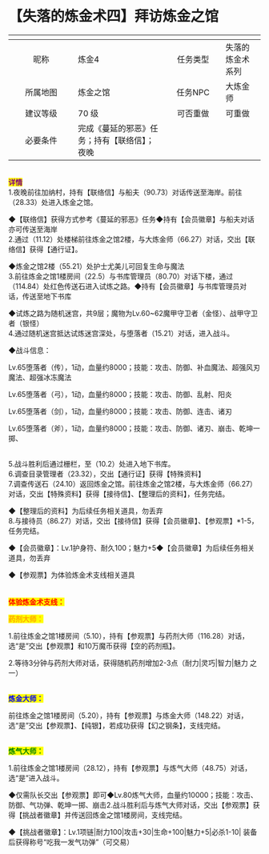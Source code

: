 # 【失落的炼金术四】拜访炼金之馆

<table data-header-hidden><thead><tr><th width="115" align="center"></th><th></th><th width="98" align="center"></th><th></th></tr></thead><tbody><tr><td align="center">昵称</td><td>炼金4</td><td align="center">任务类型</td><td>失落的炼金术系列</td></tr><tr><td align="center">所属地图</td><td>炼金之馆</td><td align="center">任务NPC</td><td>大炼金师</td></tr><tr><td align="center">建议等级</td><td>70 级</td><td align="center">可否重做</td><td>可重做</td></tr><tr><td align="center">必要条件</td><td>完成《蔓延的邪恶》任务；持有【联络信】；夜晚</td><td align="center"></td><td></td></tr></tbody></table>

\
<mark style="color:purple;">**详情**</mark>\
1.夜晚前往加纳村，持有【联络信】与船夫（90.73）对话传送至海岸。前往（28.33）处进入炼金之馆。

◆【联络信】获得方式参考《蔓延的邪恶》任务◆持有【会员徽章】与船夫对话亦可传送至海岸\
2.通过（11.12）处楼梯前往炼金之馆2楼，与大炼金师（66.27）对话，交出【联络信】获得【通行证】。

◆炼金之馆2楼（55.21）处护士尤美儿可回复生命与魔法\
3.前往炼金之馆1楼房间（22.5）与书库管理员（80.70）对话下楼，通过（114.84）处红色传送石进入试炼之路。◆持有【会员徽章】与书库管理员对话，传送至地下书库

◆试炼之路为随机迷宫，共9层；魔物为Lv.60\~62魔甲守卫者（金怪）、战甲守卫者（银怪）\
4.通过随机迷宫抵达试炼迷宫深处，与堕落者（15.21）对话，进入战斗。

◆战斗信息：

Lv.65堕落者（传），1动，血量约8000；技能：攻击、防御、补血魔法、超强风刃魔法、超强冰冻魔法

Lv.65堕落者（弓），1动，血量约8000；技能：攻击、防御、乱射、阳炎

Lv.65堕落者（剑），1动，血量约8000；技能：攻击、防御、连击、诸刃

Lv.65堕落者（斧），1动，血量约8000；技能：攻击、防御、诸刃、崩击、乾坤一掷、

\
5.战斗胜利后通过栅栏，至（10.2）处进入地下书库。\
6.调查目录管理者（23.32），交出【通行证】获得【特殊资料】\
7.调查传送石（24.10）返回炼金之馆。前往炼金之馆2楼，与大炼金师（66.27）对话，交出【特殊资料】获得【接待信】、【整理后的资料】，任务完结。

◆【整理后的资料】为后续任务相关道具，勿丢弃\
8.与接待员（86.27）对话，交出【接待信】获得【会员徽章】、【参观票】\*1-5，任务完结。

◆【会员徽章】：Lv.1护身符、耐久100；魅力+5◆【会员徽章】为后续任务相关道具，勿丢弃

◆【参观票】为体验炼金术支线相关道具\
\
\
<mark style="color:red;">**体验炼金术支线：**</mark>

<mark style="color:orange;">**药剂大师：**</mark>

1.前往炼金之馆1楼房间（5.10），持有【参观票】与药剂大师（116.28）对话，选“是”交出【参观票】和10万魔币获得【空的药剂瓶】。

2.等待3分钟与药剂大师对话，获得随机药剂增加2-3点（耐力|灵巧|智力|魅力 之一）

\
<mark style="color:blue;">**炼金大师：**</mark>

前往炼金之馆1楼房间（5.20），持有【参观票】与炼金大师（148.22）对话，选“是”交出【参观票】、【纯银】，若成功获得【幻之钢条】，支线完结。

\
<mark style="color:green;">**炼气大师：**</mark>

1.前往炼金之馆1楼房间（28.12），持有【参观票】与炼气大师（48.75）对话，选“是”进入战斗。

◆仅需队长交出【参观票】即可◆Lv.80炼气大师，血量约10000；技能：攻击、防御、气功弹、乾坤一掷、崩击2.战斗胜利后与炼气大师对话，交出【参观票】获得【挑战者徽章】并传送回炼金之馆1楼房间，支线完结。

◆【挑战者徽章】：Lv.1项链|耐力100|攻击+30|生命+100|魅力+5|必杀1-10| 装备后获得称号“吃我一发气功弹”（可交易）
